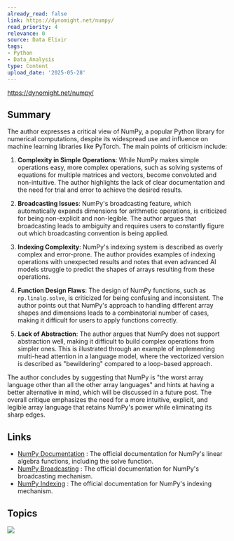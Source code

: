 ```yaml
---
already_read: false
link: https://dynomight.net/numpy/
read_priority: 4
relevance: 0
source: Data Elixir
tags:
- Python
- Data_Analysis
type: Content
upload_date: '2025-05-28'
---
```


https://dynomight.net/numpy/
## Summary

The author expresses a critical view of NumPy, a popular Python library for numerical computations, despite its widespread use and influence on machine learning libraries like PyTorch. The main points of criticism include:

1. **Complexity in Simple Operations**: While NumPy makes simple operations easy, more complex operations, such as solving systems of equations for multiple matrices and vectors, become convoluted and non-intuitive. The author highlights the lack of clear documentation and the need for trial and error to achieve the desired results.

2. **Broadcasting Issues**: NumPy's broadcasting feature, which automatically expands dimensions for arithmetic operations, is criticized for being non-explicit and non-legible. The author argues that broadcasting leads to ambiguity and requires users to constantly figure out which broadcasting convention is being applied.

3. **Indexing Complexity**: NumPy's indexing system is described as overly complex and error-prone. The author provides examples of indexing operations with unexpected results and notes that even advanced AI models struggle to predict the shapes of arrays resulting from these operations.

4. **Function Design Flaws**: The design of NumPy functions, such as `np.linalg.solve`, is criticized for being confusing and inconsistent. The author points out that NumPy's approach to handling different array shapes and dimensions leads to a combinatorial number of cases, making it difficult for users to apply functions correctly.

5. **Lack of Abstraction**: The author argues that NumPy does not support abstraction well, making it difficult to build complex operations from simpler ones. This is illustrated through an example of implementing multi-head attention in a language model, where the vectorized version is described as "bewildering" compared to a loop-based approach.

The author concludes by suggesting that NumPy is "the worst array language other than all the other array languages" and hints at having a better alternative in mind, which will be discussed in a future post. The overall critique emphasizes the need for a more intuitive, explicit, and legible array language that retains NumPy's power while eliminating its sharp edges.
## Links

- [NumPy Documentation](https://numpy.org/doc/stable/reference/generated/numpy.linalg.solve.html) : The official documentation for NumPy's linear algebra functions, including the solve function.
- [NumPy Broadcasting](https://numpy.org/doc/stable/user/basics.broadcasting.html) : The official documentation for NumPy's broadcasting mechanism.
- [NumPy Indexing](https://numpy.org/doc/stable/user/basics.indexing.html) : The official documentation for NumPy's indexing mechanism.

## Topics

![](topics/Library/NumPy)
